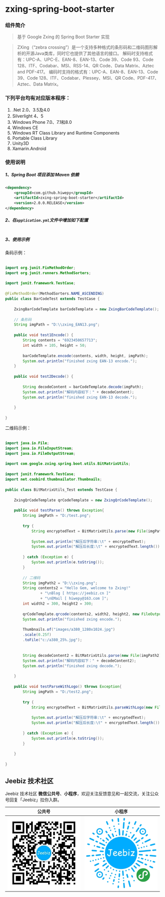 # zxing-spring-boot-starter

### 组件简介

> 基于 Google Zxing 的 Spring Boot Starter 实现

> ZXing（“zebra crossing”）是一个支持多种格式的条形码和二维码图形解析的开源Java类库，同时它也提供了其他语言的接口。
> 解码时支持格式有：UPC-A、UPC-E、EAN-8、EAN-13、Code 39、Code 93、Code 128、ITF、Codabar、MSI、RSS-14、QR Code、Data Matrix、Aztec and PDF-417。
> 编码时支持的格式有：UPC-A、EAN-8、EAN-13、Code 39、Code 128、ITF、Codabar、Plessey、MSI、QR Code、PDF-417、Aztec、Data Matrix。

### 下列平台均有对应版本程序：

1. .Net 2.0、3.5及4.0
1. Silverlight 4、5
1. Windows Phone 7.0、7.1和8.0
1. Windows CE
1. Windows RT Class Library and Runtime Components
1. Portable Class Library
1. Unity3D
1. Xamarin.Android

### 使用说明

##### 1、Spring Boot 项目添加 Maven 依赖

``` xml
<dependency>
	<groupId>com.github.hiwepy</groupId>
	<artifactId>zxing-spring-boot-starter</artifactId>
	<version>2.0.0.RELEASE</version>
</dependency>
```

##### 2、在`application.yml`文件中增加如下配置

```yaml
```

##### 3、使用示例


条码示例：

```java

import org.junit.FixMethodOrder;
import org.junit.runners.MethodSorters;

import junit.framework.TestCase;

@FixMethodOrder(MethodSorters.NAME_ASCENDING)
public class BarCodeTest extends TestCase {

    ZxingBarCodeTemplate barCodeTemplate = new ZxingBarCodeTemplate();

    // 条形码
    String imgPath = "D:\\zxing_EAN13.png";

    public void test1Encode() {
        String contents = "6923450657713";
        int width = 105, height = 50;

        barCodeTemplate.encode(contents, width, height, imgPath);
        System.out.println("finished zxing EAN-13 encode.");
    }

    public void test2Decode() {

        String decodeContent = barCodeTemplate.decode(imgPath);
        System.out.println("解码内容如下：" + decodeContent);
        System.out.println("finished zxing EAN-13 decode.");

    }

}

```

二维码示例：

```java

import java.io.File;
import java.io.FileInputStream;
import java.io.FileOutputStream;

import com.google.zxing.spring.boot.utils.BitMatrixUtils;

import junit.framework.TestCase;
import net.coobird.thumbnailator.Thumbnails;

public class BitMatrixUtils_Test extends TestCase {

	ZxingQrCodeTemplate qrCodeTemplate = new ZxingQrCodeTemplate();

	public void testParse() throws Exception{
		String imgPath = "D:/test.png";

		try {
			String encryptedText = BitMatrixUtils.parse(new File(imgPath)).getText();

			System.out.println("解压后字符串:\t" + encryptedText);
			System.out.println("解压后长度:\t" + encryptedText.length());

		} catch (Exception e) {
		    System.out.println(e.toString());
		}

		// 二维码
		String imgPath2 = "D:\\zxing.png";
		String contents2 = "Hello Gem, welcome to Zxing!"
				+ "\nBlog [ https://jeebiz.cn ]"
				+ "\nEMail [ hiwepy@163.com ]";
		int width2 = 300, height2 = 300;

		qrCodeTemplate.qrcode(contents2, width2, height2, new FileOutputStream(imgPath2));
		System.out.println("finished zxing encode.");

		Thumbnails.of("images/a380_1280x1024.jpg")
	    .scale(0.25f)
	    .toFile("c:/a380_25%.jpg");


		String decodeContent2 = BitMatrixUtils.parse(new File(imgPath2)).getText();
		System.out.println("解码内容如下：" + decodeContent2);
		System.out.println("finished zxing decode.");

	}

	public void testParseWithLogo() throws Exception{
		String imgPath = "D:/test2.png";

		try {
			String encryptedText = BitMatrixUtils.parseWithLogo(new FileInputStream(imgPath)).getText();

			System.out.println("解压后字符串:\t" + encryptedText);
			System.out.println("解压后长度:\t" + encryptedText.length());

		} catch (Exception e) {
		    System.out.println(e.toString());
		}

	}

}
```

## Jeebiz 技术社区

Jeebiz 技术社区 **微信公共号**、**小程序**，欢迎关注反馈意见和一起交流，关注公众号回复「Jeebiz」拉你入群。

|公共号|小程序|
|---|---|
| ![](https://raw.githubusercontent.com/hiwepy/static/main/images/qrcode_for_gh_1d965ea2dfd1_344.jpg)| ![](https://raw.githubusercontent.com/hiwepy/static/main/images/gh_09d7d00da63e_344.jpg)|


